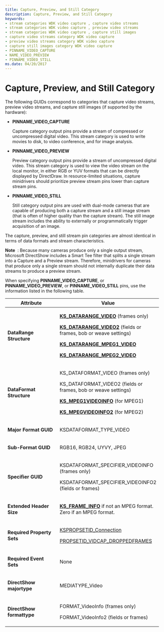 ```yaml
---
title: Capture, Preview, and Still Category
description: Capture, Preview, and Still Category
keywords:
- stream categories WDK video capture , capture video streams
- stream categories WDK video capture , preview video streams
- stream categories WDK video capture , capture still images
- capture video streams category WDK video capture
- preview video streams category WDK video capture
- capture still images category WDK video capture
- PINNAME_VIDEO_CAPTURE
- NAME_VIDEO_PREVIEW
- PINNAME_VIDEO_STILL
ms.date: 04/20/2017
---
```


# Capture, Preview, and Still Category


The following GUIDs correspond to categories that capture video streams, preview video streams, and capture still images (if supported by the hardware):

-   **PINNAME\_VIDEO\_CAPTURE**

    Capture category output pins provide a stream of compressed or uncompressed digital video. This stream category is used to write movies to disk, to video conference, and for image analysis.

-   **PINNAME\_VIDEO\_PREVIEW**

    Preview category output pins provide a stream of uncompressed digital video. This stream category is used to view the video stream on the local monitor, in either RGB or YUV formats that can be directly displayed by DirectDraw. In resource-limited situations, capture minidrivers should prioritize preview stream pins lower than capture stream pins.

-   **PINNAME\_VIDEO\_STILL**

    Still category output pins are used with dual-mode cameras that are capable of producing both a capture stream and a still image stream (that is often of higher quality than the capture stream). The still image stream includes the ability to externally or programmatically trigger acquisition of an image.

The capture, preview, and still stream pin categories are almost identical in terms of data formats and stream characteristics.

**Note**  : Because many cameras produce only a single output stream, Microsoft DirectShow includes a Smart Tee filter that splits a single stream into a Capture and a Preview stream. Therefore, minidrivers for cameras that produce only a single stream should not internally duplicate their data streams to produce a preview stream.

 

When specifying **PINNAME\_VIDEO\_CAPTURE**, or **PINNAME\_VIDEO\_PREVIEW**, or **PINNAME\_VIDEO\_STILL** pins, use the information listed in the following table.

<table>
<colgroup>
<col width="50%" />
<col width="50%" />
</colgroup>
<thead>
<tr class="header">
<th>Attribute</th>
<th>Value</th>
</tr>
</thead>
<tbody>
<tr class="odd">
<td><p><strong>DataRange Structure</strong></p></td>
<td><p><a href="/windows-hardware/drivers/ddi/ksmedia/ns-ksmedia-tagks_datarange_video" data-raw-source="[&lt;strong&gt;KS_DATARANGE_VIDEO&lt;/strong&gt;](/windows-hardware/drivers/ddi/ksmedia/ns-ksmedia-tagks_datarange_video)"><strong>KS_DATARANGE_VIDEO</strong></a> (frames only)</p>
<p><a href="/windows-hardware/drivers/ddi/ksmedia/ns-ksmedia-tagks_datarange_video2" data-raw-source="[&lt;strong&gt;KS_DATARANGE_VIDEO2&lt;/strong&gt;](/windows-hardware/drivers/ddi/ksmedia/ns-ksmedia-tagks_datarange_video2)"><strong>KS_DATARANGE_VIDEO2</strong></a> (fields or frames, bob or weave settings)</p>
<p><a href="/windows-hardware/drivers/ddi/ksmedia/ns-ksmedia-tagks_datarange_mpeg1_video" data-raw-source="[&lt;strong&gt;KS_DATARANGE_MPEG1_VIDEO&lt;/strong&gt;](/windows-hardware/drivers/ddi/ksmedia/ns-ksmedia-tagks_datarange_mpeg1_video)"><strong>KS_DATARANGE_MPEG1_VIDEO</strong></a></p>
<p><a href="/windows-hardware/drivers/ddi/ksmedia/ns-ksmedia-tagks_datarange_mpeg2_video" data-raw-source="[&lt;strong&gt;KS_DATARANGE_MPEG2_VIDEO&lt;/strong&gt;](/windows-hardware/drivers/ddi/ksmedia/ns-ksmedia-tagks_datarange_mpeg2_video)"><strong>KS_DATARANGE_MPEG2_VIDEO</strong></a></p></td>
</tr>
<tr class="even">
<td><p><strong>DataFormat Structure</strong></p></td>
<td><p>KS_DATAFORMAT_VIDEO (frames only)</p>
<p>KS_DATAFORMAT_VIDEO2 (fields or frames, bob or weave settings)</p>
<p><a href="/windows-hardware/drivers/ddi/ksmedia/ns-ksmedia-tagks_mpeg1videoinfo" data-raw-source="[&lt;strong&gt;KS_MPEG1VIDEOINFO&lt;/strong&gt;](/windows-hardware/drivers/ddi/ksmedia/ns-ksmedia-tagks_mpeg1videoinfo)"><strong>KS_MPEG1VIDEOINFO</strong></a> (for MPEG1)</p>
<p><a href="/windows-hardware/drivers/ddi/ksmedia/ns-ksmedia-tagks_mpegvideoinfo2" data-raw-source="[&lt;strong&gt;KS_MPEGVIDEOINFO2&lt;/strong&gt;](/windows-hardware/drivers/ddi/ksmedia/ns-ksmedia-tagks_mpegvideoinfo2)"><strong>KS_MPEGVIDEOINFO2</strong></a> (for MPEG2)</p></td>
</tr>
<tr class="odd">
<td><p><strong>Major Format GUID</strong></p></td>
<td><p>KSDATAFORMAT_TYPE_VIDEO</p></td>
</tr>
<tr class="even">
<td><p><strong>Sub-Format GUID</strong></p></td>
<td><p>RGB16, RGB24, UYVY, JPEG</p></td>
</tr>
<tr class="odd">
<td><p><strong>Specifier GUID</strong></p></td>
<td><p>KSDATAFORMAT_SPECIFIER_VIDEOINFO (frames only)</p>
<p>KSDATAFORMAT_SPECIFIER_VIDEOINFO2 (fields or frames)</p></td>
</tr>
<tr class="even">
<td><p><strong>Extended Header Size</strong></p></td>
<td><p><a href="/windows-hardware/drivers/ddi/ksmedia/ns-ksmedia-tagks_frame_info" data-raw-source="[&lt;strong&gt;KS_FRAME_INFO&lt;/strong&gt;](/windows-hardware/drivers/ddi/ksmedia/ns-ksmedia-tagks_frame_info)"><strong>KS_FRAME_INFO</strong></a> if not an MPEG format. Zero if an MPEG format.</p></td>
</tr>
<tr class="odd">
<td><p><strong>Required Property Sets</strong></p></td>
<td><p><a href="/windows-hardware/drivers/stream/kspropsetid-connection" data-raw-source="[KSPROPSETID_Connection](./kspropsetid-connection.md)">KSPROPSETID_Connection</a></p>
<p><a href="/windows-hardware/drivers/stream/propsetid-vidcap-droppedframes" data-raw-source="[PROPSETID_VIDCAP_DROPPEDFRAMES](./propsetid-vidcap-droppedframes.md)">PROPSETID_VIDCAP_DROPPEDFRAMES</a></p></td>
</tr>
<tr class="even">
<td><p><strong>Required Event Sets</strong></p></td>
<td><p>None</p></td>
</tr>
<tr class="odd">
<td><p><strong>DirectShow majortype</strong></p></td>
<td><p>MEDIATYPE_Video</p></td>
</tr>
<tr class="even">
<td><p><strong>DirectShow formattype</strong></p></td>
<td><p>FORMAT_VideoInfo (frames only)</p>
<p>FORMAT_VideoInfo2 (fields or frames)</p></td>
</tr>
</tbody>
</table>

 

